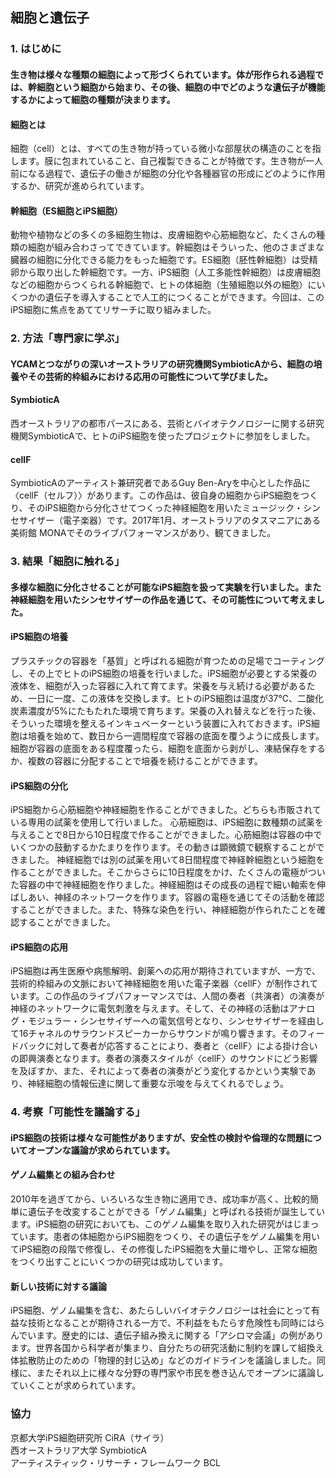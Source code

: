 ## 細胞と遺伝子

### 1. はじめに

#### 生き物は様々な種類の細胞によって形づくられています。体が形作られる過程では、幹細胞という細胞から始まり、その後、細胞の中でどのような遺伝子が機能するかによって細胞の種類が決まります。

#### 細胞とは
細胞（cell）とは、すべての生き物が持っている微小な部屋状の構造のことを指します。膜に包まれていること、自己複製できることが特徴です。生き物が一人前になる過程で、遺伝子の働きが細胞の分化や各種器官の形成にどのように作用するか、研究が進められています。

#### 幹細胞（ES細胞とiPS細胞）
動物や植物などの多くの多細胞生物は、皮膚細胞や心筋細胞など、たくさんの種類の細胞が組み合わさってできています。幹細胞はそういった、他のさまざまな臓器の細胞に分化できる能力をもった細胞です。ES細胞（胚性幹細胞）は受精卵から取り出した幹細胞です。一方、iPS細胞（人工多能性幹細胞）は皮膚細胞などの細胞からつくられる幹細胞で、ヒトの体細胞（生殖細胞以外の細胞）にいくつかの遺伝子を導入することで人工的につくることができます。今回は、このiPS細胞に焦点をあててリサーチに取り組みました。

### 2. 方法「専門家に学ぶ」
#### YCAMとつながりの深いオーストラリアの研究機関SymbioticAから、細胞の培養やその芸術的枠組みにおける応用の可能性について学びました。

#### SymbioticA
西オーストラリアの都市パースにある、芸術とバイオテクノロジーに関する研究機関SymbioticAで、ヒトのiPS細胞を使ったプロジェクトに参加をしました。

#### cellF
SymbioticAのアーティスト兼研究者であるGuy Ben-Aryを中心とした作品に〈cellF（セルフ）〉があります。この作品は、彼自身の細胞からiPS細胞をつくり、そのiPS細胞から分化させてつくった神経細胞を用いたミュージック・シンセサイザー（電子楽器）です。2017年1月、オーストラリアのタスマニアにある美術館 MONAでそのライブパフォーマンスがあり、観てきました。

### 3. 結果「細胞に触れる」
#### 多様な細胞に分化させることが可能なiPS細胞を扱って実験を行いました。また神経細胞を用いたシンセサイザーの作品を通じて、その可能性について考えました。

#### iPS細胞の培養  
プラスチックの容器を「基質」と呼ばれる細胞が育つための足場でコーティングし、その上でヒトのiPS細胞の培養を行いました。iPS細胞が必要とする栄養の液体を、細胞が入った容器に入れて育てます。栄養を与え続ける必要があるため、一日に一度、この液体を交換します。ヒトのiPS細胞は温度が37℃、二酸化炭素濃度が5%にたもたれた環境で育ちます。栄養の入れ替えなどを行った後、そういった環境を整えるインキュベーターという装置に入れておきます。iPS細胞は培養を始めて、数日から一週間程度で容器の底面を覆うように成長します。細胞が容器の底面をある程度覆ったら、細胞を底面から剥がし、凍結保存をするか、複数の容器に分配することで培養を続けることができます。

#### iPS細胞の分化
iPS細胞から心筋細胞や神経細胞を作ることができました。どちらも市販されている専用の試薬を使用して行いました。
心筋細胞は、iPS細胞に数種類の試薬を与えることで8日から10日程度で作ることができました。心筋細胞は容器の中でいくつかの鼓動するかたまりを作ります。その動きは顕微鏡で観察することができました。
神経細胞では別の試薬を用いて8日間程度で神経幹細胞という細胞を作ることができました。そこからさらに10日程度をかけ、たくさんの電極がついた容器の中で神経細胞を作りました。神経細胞はその成長の過程で細い軸索を伸ばしあい、神経のネットワークを作ります。容器の電極を通じてその活動を確認することができました。また、特殊な染色を行い、神経細胞が作られたことを確認することができました。

#### iPS細胞の応用
iPS細胞は再生医療や病態解明、創薬への応用が期待されていますが、一方で、芸術的枠組みの文脈において神経細胞を用いた電子楽器〈cellF〉が制作されています。この作品のライブパフォーマンスでは、人間の奏者（共演者）の演奏が神経のネットワークに電気刺激を与えます。そして、その神経の活動はアナログ・モジュラー・シンセサイザーへの電気信号となり、シンセサイザーを経由して16チャネルのサラウンドスピーカーからサウンドが鳴り響きます。そのフィードバックに対して奏者が応答することにより、奏者と〈cellF〉による掛け合いの即興演奏となります。奏者の演奏スタイルが〈cellF〉のサウンドにどう影響を及ぼすか、また、それによって奏者の演奏がどう変化するかという実験であり、神経細胞の情報伝達に関して重要な示唆を与えてくれるでしょう。

### 4. 考察「可能性を議論する」
#### iPS細胞の技術は様々な可能性がありますが、安全性の検討や倫理的な問題についてオープンな議論が求められています。

#### ゲノム編集との組み合わせ

2010年を過ぎてから、いろいろな生き物に適用でき、成功率が高く、比較的簡単に遺伝子を改変することができる「ゲノム編集」と呼ばれる技術が誕生しています。iPS細胞の研究においても、このゲノム編集を取り入れた研究がはじまっています。患者の体細胞からiPS細胞をつくり、その遺伝子をゲノム編集を用いてiPS細胞の段階で修復し、その修復したiPS細胞を大量に増やし、正常な細胞をつくり出すことにいくつかの研究は成功しています。

#### 新しい技術に対する議論

iPS細胞、ゲノム編集を含む、あたらしいバイオテクノロジーは社会にとって有益な技術となることが期待される一方で、不利益をもたらす危険性も同時にはらんでいます。歴史的には、遺伝子組み換えに関する「アシロマ会議」の例があります。世界各国から科学者が集まり、自分たちの研究活動に制約を課して組換え体拡散防止のための「物理的封じ込め」などのガイドラインを議論しました。同様に、またそれ以上に様々な分野の専門家や市民を巻き込んでオープンに議論していくことが求められています。

### 協力

京都大学iPS細胞研究所 CiRA（サイラ）  
西オーストラリア大学 SymbioticA  
アーティスティック・リサーチ・フレームワーク BCL  
